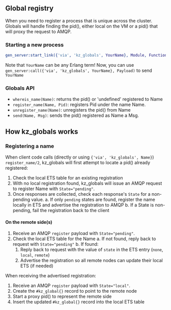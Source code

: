 ## Global registry

When you need to register a process that is unique across the cluster. Globals will handle finding the pid(), either local on the VM or a pid() that will proxy the request to AMQP.

### Starting a new process

```erlang
gen_server:start_link({'via', 'kz_globals', YourName}, Module, Function, Args).
```

Note that `YourName` can be any Erlang term! Now, you can use `gen_server:call({'via', 'kz_globals', YourName}, Payload)` to send `YourName`

### Globals API

* `whereis_name(Name)`: returns the pid() or 'undefined' registered to Name
* `register_name(Name, Pid)`: registers Pid under the name Name.
* `unregister_name(Name)`: unregisters the pid() from Name
* `send(Name, Msg)`: sends the pid() registered as Name a Msg.

## How kz_globals works

### Registering a name

When client code calls (directly or using `{'via', 'kz_globals', Name}`) `register_name/2`, kz_globals will first attempt to locate a pid() already registered:

1. Check the local ETS table for an existing registration
2. With no local registration found, kz_globals will issue an AMQP request to register Name with `State="pending"`.
3. Once responses are collected, check each response's `State` for a non-pending value.
  a. If only `pending` states are found, register the name locally in ETS and advertise the registration to AMQP
  b. If a State is non-pending, fail the registration back to the client

#### On the remote side(s)

1. Receive an AMQP `register` payload with `State="pending"`.
2. Check the local ETS table for the Name
  a. If not found, reply back to request with `State="pending"`
  b. If found:
      1. Reply back to request with the value of `state` in the ETS entry (`none`, `local`, `remote`)
      2. Advertise the registration so all remote nodes can update their local ETS (if needed)

When receiving the advertised registration:

1. Receive an AMQP `register` payload with `State="local"`.
2. Create the `#kz_global{}` record to point to the remote node
3. Start a proxy pid() to represent the remote side
4. Insert the updated `#kz_global{}` record into the local ETS table
